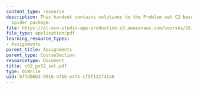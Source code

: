 ```yaml
---
content_type: resource
description: This handout contains solutions to the Problem set C2 based on the Feldman
  spider package.
file: https://ol-ocw-studio-app-production.s3.amazonaws.com/courses/16-01-unified-engineering-i-ii-iii-iv-fall-2005-spring-2006/bf7d06b3991647bbe471cf5f122f41a0_c02_ps02_sol.pdf
file_type: application/pdf
learning_resource_types:
- Assignments
parent_title: Assignments
parent_type: CourseSection
resourcetype: Document
title: c02_ps02_sol.pdf
type: OCWFile
uid: bf7d06b3-9916-47bb-e471-cf5f122f41a0
---
```

